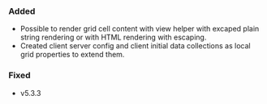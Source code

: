 ### Added
- Possible to render grid cell content with view helper with excaped plain string rendering or with HTML rendering with escaping.
- Created client server config and client initial data collections as local grid properties to extend them.

### Fixed
- v5.3.3

